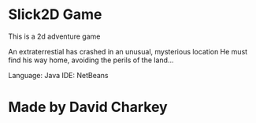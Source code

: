 # Slick2D Game
This is a 2d adventure game 

An extraterrestial has crashed in an unusual, mysterious location
He must find his way home, avoiding the perils of the land...


Language: Java
IDE: NetBeans


# Made by David Charkey
